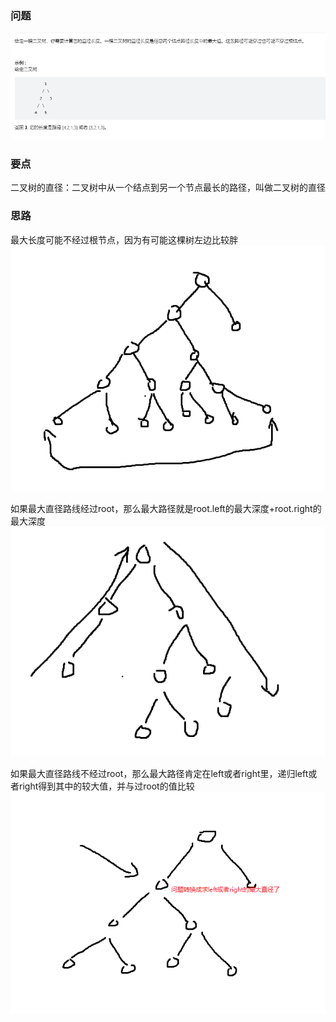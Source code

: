 ### 问题
![](https://raw.githubusercontent.com/heyach/blog/main/images/leetcode/diameterOfBinaryTree.jpg)

### 要点
二叉树的直径：二叉树中从一个结点到另一个节点最长的路径，叫做二叉树的直径

### 思路
最大长度可能不经过根节点，因为有可能这棵树左边比较胖
![](https://raw.githubusercontent.com/heyach/blog/main/images/leetcode/diameterOfBinaryTree2.jpg)

如果最大直径路线经过root，那么最大路径就是root.left的最大深度+root.right的最大深度
![](https://raw.githubusercontent.com/heyach/blog/main/images/leetcode/diameterOfBinaryTree3.jpg)

如果最大直径路线不经过root，那么最大路径肯定在left或者right里，递归left或者right得到其中的较大值，并与过root的值比较
![](https://raw.githubusercontent.com/heyach/blog/main/images/leetcode/diameterOfBinaryTree4.jpg)